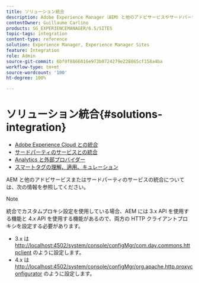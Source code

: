 ```yaml
---
title: ソリューション統合
description: Adobe Experience Manager（AEM）と他のアドビサービスやサードパーティのサービスとの統合ついて詳しく説明します。
contentOwner: Guillaume Carlino
products: SG_EXPERIENCEMANAGER/6.5/SITES
topic-tags: integration
content-type: reference
solution: Experience Manager, Experience Manager Sites
feature: Integration
role: Admin
source-git-commit: 6bf0f8866016e973b0724279e228865cf158a4ba
workflow-type: tm+mt
source-wordcount: '100'
ht-degree: 100%

---
```


# ソリューション統合{#solutions-integration}

* [Adobe Experience Cloud との統合](/help/sites-administering/marketing-cloud.md)
* [サードパーティのサービスとの統合](/help/sites-administering/third-party-services.md)
* [Analytics と外部プロバイダー](/help/sites-administering/external-providers.md)
* [スマートタグの理解、適用、キュレーション](/help/assets/enhanced-smart-tags.md)

AEM と他のアドビサービスまたはサードパーティのサービスの統合については、次の情報を参照してください。

>[!NOTE]
>
>統合でカスタムプロキシ設定を使用している場合、AEM には 3.x API を使用する機能と 4.x API を使用する機能があるので、両方の HTTP クライアントプロキシを設定する必要があります。
>
>* 3.x は [http://localhost:4502/system/console/configMgr/com.day.commons.httpclient](http://localhost:4502/system/console/configMgr/com.day.commons.httpclient) のように設定します。
>* 4.x は [http://localhost:4502/system/console/configMgr/org.apache.http.proxyconfigurator](http://localhost:4502/system/console/configMgr/org.apache.http.proxyconfigurator) のように設定します。
>
